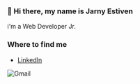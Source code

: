 ### 👋 Hi there, my name is Jarny Estiven

i'm a Web Developer Jr.



### Where to find me

- [LinkedIn](https://www.linkedin.com/in/jarny-estiven-cante-alvarez/)

![Gmail](https://img.shields.io/badge/Gmail-estiven6647%40gmail.com-red?style=social&logo=gmail)
